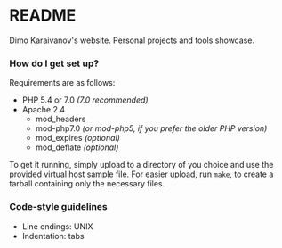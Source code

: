 # README
Dimo Karaivanov's website. Personal projects and tools showcase.

### How do I get set up?

Requirements are as follows:
* PHP 5.4 or 7.0 _(7.0 recommended)_
* Apache 2.4
  * mod_headers
  * mod-php7.0 _(or mod-php5, if you prefer the older PHP version)_
  * mod_expires _(optional)_
  * mod_deflate _(optional)_

To get it running, simply upload to a directory of you choice and use the provided virtual host sample file. For easier upload, run `make`, to create a tarball containing only the necessary files.

### Code-style guidelines

* Line endings: UNIX
* Indentation: tabs
